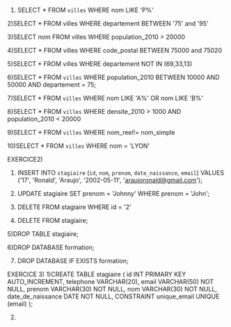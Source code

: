 1) SELECT * 
FROM `villes` 
WHERE nom LIKE 'P%'


2)SELECT * 
FROM villes 
WHERE departement BETWEEN '75' and '95'


3)SELECT nom 
FROM villes 
WHERE population_2010 > 20000


4)SELECT * 
FROM villes 
WHERE code_postal BETWEEN 75000 and 75020


5)SELECT * 
FROM villes 
WHERE departement NOT IN (69,33,13)

6)SELECT * 
FROM `villes` 
WHERE population_2010 BETWEEN 10000 AND 50000 AND departement = 75;


7)SELECT * 
FROM `villes` 
WHERE nom LIKE 'A%' OR nom LIKE 'B%'

8)SELECT * 
FROM `villes` 
WHERE densite_2010 > 1000 AND population_2010 < 20000


9)SELECT * 
FROM `villes` 
WHERE nom_reel!= nom_simple


10)SELECT * 
FROM `villes` 
WHERE nom = 'LYON'










EXERCICE2)


1) INSERT INTO `stagiaire` (`id`, `nom`, `prenom`, `date_naissance`, `email`) VALUES ('17', 'Ronald', 'Araujo', '2002-05-11', 'araujoronald@gmail.com');

2) UPDATE stagiaire SET prenom = 'Johnny' WHERE prenom = 'John';

3) DELETE FROM stagiaire
WHERE id = '2'

4) DELETE FROM stagiaire;

5)DROP TABLE stagiaire;

6)DROP DATABASE formation;

7) DROP DATABASE IF EXISTS formation;







EXERCICE 3)
1)CREATE TABLE stagiaire ( id INT PRIMARY KEY AUTO_INCREMENT, telephone VARCHAR(20), email VARCHAR(50) NOT NULL, prenom VARCHAR(30) NOT NULL, nom VARCHAR(30) NOT NULL, date_de_naissance DATE NOT NULL, CONSTRAINT unique_email UNIQUE (email) );

2)




